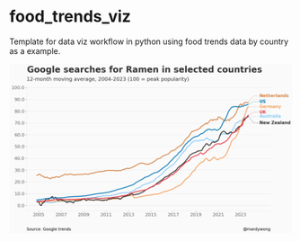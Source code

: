 # food_trends_viz
Template for data viz workflow in python using food trends data by country as a example.

![Final plott](https://github.com/martingeew/food_trends_viz/blob/main/reports/figures/03-11-2023/ramen_trend_by_country.png?raw=true)


